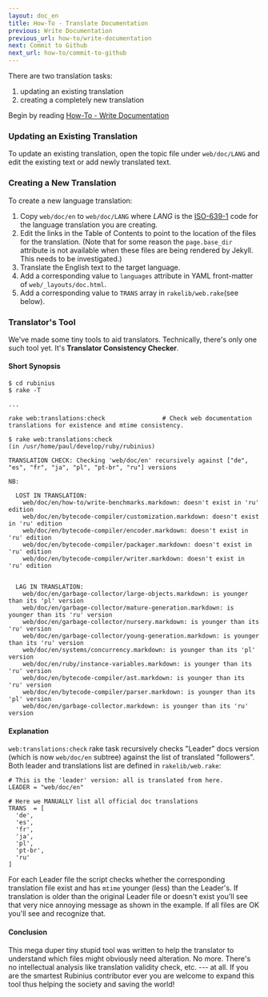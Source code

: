 ```yaml
---
layout: doc_en
title: How-To - Translate Documentation
previous: Write Documentation
previous_url: how-to/write-documentation
next: Commit to Github
next_url: how-to/commit-to-github
---
```


There are two translation tasks:

1. updating an existing translation
1. creating a completely new translation

Begin by reading [How-To - Write
Documentation](/doc/en/how-to/write-documentation/)


### Updating an Existing Translation

To update an existing translation, open the topic file under `web/doc/LANG`
and edit the existing text or add newly translated text.


### Creating a New Translation

To create a new language translation:

1. Copy `web/doc/en` to `web/doc/LANG` where _LANG_ is the
   [ISO-639-1](https://en.wikipedia.org/wiki/List_of_ISO_639-2_codes) code for
   the language translation you are creating.
1. Edit the links in the Table of Contents to point to the location of the
   files for the translation. (Note that for some reason the `page.base_dir`
   attribute is not available when these files are being rendered by Jekyll.
   This needs to be investigated.)
1. Translate the English text to the target language.
1. Add a corresponding value to `languages` attribute in YAML front-matter of
   `web/_layouts/doc.html`.
1. Add a corresponding value to `TRANS` array in `rakelib/web.rake`(see below).

### Translator's Tool

We've made some tiny tools to aid translators. Technically, there's only one
such tool yet. It's **Translator Consistency Checker**.

#### Short Synopsis

    $ cd rubinius
    $ rake -T
    
    ...

    rake web:translations:check                # Check web documentation translations for existence and mtime consistency.

    $ rake web:translations:check
    (in /usr/home/paul/develop/ruby/rubinius)
    
    TRANSLATION CHECK: Checking 'web/doc/en' recursively against ["de", "es", "fr", "ja", "pl", "pt-br", "ru"] versions
    
    NB:
    
      LOST IN TRANSLATION:
        web/doc/en/how-to/write-benchmarks.markdown: doesn't exist in 'ru' edition
        web/doc/en/bytecode-compiler/customization.markdown: doesn't exist in 'ru' edition
        web/doc/en/bytecode-compiler/encoder.markdown: doesn't exist in 'ru' edition
        web/doc/en/bytecode-compiler/packager.markdown: doesn't exist in 'ru' edition
        web/doc/en/bytecode-compiler/writer.markdown: doesn't exist in 'ru' edition
    
    
      LAG IN TRANSLATION:
        web/doc/en/garbage-collector/large-objects.markdown: is younger than its 'pl' version
        web/doc/en/garbage-collector/mature-generation.markdown: is younger than its 'ru' version
        web/doc/en/garbage-collector/nursery.markdown: is younger than its 'ru' version
        web/doc/en/garbage-collector/young-generation.markdown: is younger than its 'ru' version
        web/doc/en/systems/concurrency.markdown: is younger than its 'pl' version
        web/doc/en/ruby/instance-variables.markdown: is younger than its 'ru' version
        web/doc/en/bytecode-compiler/ast.markdown: is younger than its 'ru' version
        web/doc/en/bytecode-compiler/parser.markdown: is younger than its 'pl' version
        web/doc/en/garbage-collector.markdown: is younger than its 'ru' version

#### Explanation

`web:translations:check` rake task recursively checks "Leader" docs version (which is
now `web/doc/en` subtree) against the list of translated "followers". Both
leader and translations list are defined in `rakelib/web.rake`:

    # This is the 'leader' version: all is translated from here.
    LEADER = "web/doc/en"

    # Here we MANUALLY list all official doc translations
    TRANS  = [
      'de',
      'es',
      'fr',
      'ja',
      'pl',
      'pt-br',
      'ru'
    ]

For each Leader file the script checks whether the corresponding translation
file exist and has `mtime` younger (less) than the Leader's. If translation is
older than the original Leader file or doesn't exist you'll see that very nice
annoying message as shown in the example. If all files are OK you'll see and recognize
that.

#### Conclusion

This mega duper tiny stupid tool was written to help the translator to
understand which files might obviously need alteration. No more. There's no
intellectual analysis like translation validity check, etc. --- at all. If you
are the smartest Rubinius contributor ever you are welcome to expand this tool
thus helping the society and saving the world!
